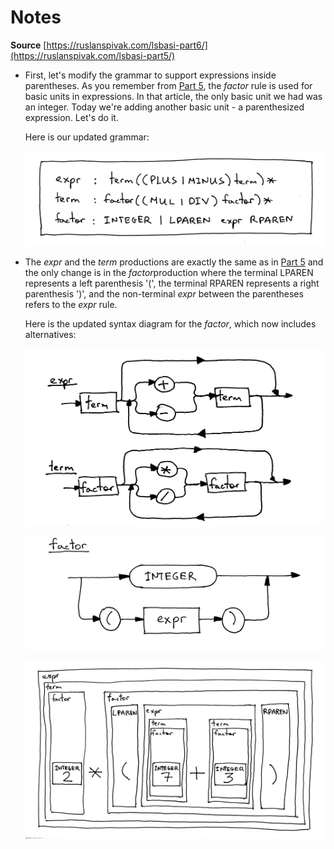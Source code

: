 # Notes

**Source** [https://ruslanspivak.com/lsbasi-part6/](https://ruslanspivak.com/lsbasi-part5/)

- First, let's modify the grammar to support expressions inside parentheses. As you remember from [Part 5](http://ruslanspivak.com/lsbasi-part5/), the *factor* rule is used for basic units in expressions. In that article, the only basic unit we had was an integer. Today we're adding another basic unit - a parenthesized expression. Let's do it.

    Here is our updated grammar:

    ![](./imgs/img_00.png)

- The *expr* and the *term* productions are exactly the same as in [Part 5](http://ruslanspivak.com/lsbasi-part5/) and the only change is in the *factor*production where the terminal LPAREN represents a left parenthesis '(', the terminal RPAREN represents a right parenthesis ')', and the non-terminal *expr* between the parentheses refers to the *expr* rule.

    Here is the updated syntax diagram for the *factor*, which now includes alternatives:

    ![](./imgs/img_01.png)

    ![](./imgs/img_02.png)

    ![](./imgs/img_03.png)
